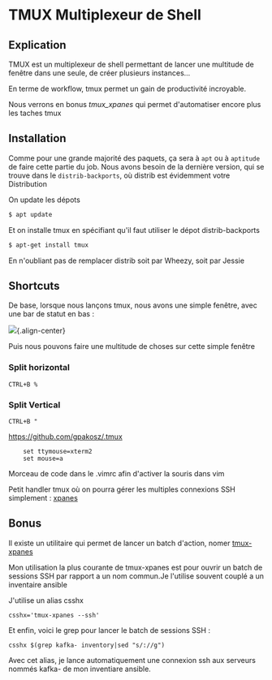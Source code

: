 # TMUX Multiplexeur de Shell

## Explication

TMUX est un multiplexeur de shell permettant de lancer une multitude de
fenêtre dans une seule, de créer plusieurs instances...

En terme de workflow, tmux permet un gain de productivité incroyable.

Nous verrons en bonus _tmux_xpanes_ qui permet d'automatiser encore plus les taches tmux

## Installation

Comme pour une grande majorité des paquets, ça sera à `apt` ou à
`aptitude` de faire cette partie du job. Nous avons besoin de la
dernière version, qui se trouve dans le `distrib-backports`, où
distrib est évidemment votre Distribution

On update les dépots

```bash
$ apt update
```

Et on installe tmux en spécifiant qu'il faut utiliser le dépot
distrib-backports

```bash
$ apt-get install tmux
```

En n'oubliant pas de remplacer distrib soit par Wheezy, soit par Jessie

## Shortcuts

De base, lorsque nous lançons tmux, nous avons une simple fenêtre, avec
une bar de statut en bas :

![](/tmux-standard.jpg){.align-center}

Puis nous pouvons faire une multitude de choses sur cette simple fenêtre

### Split horizontal

```
CTRL+B %
```

### Split Vertical

```
CTRL+B "
```

<https://github.com/gpakosz/.tmux>

```
    set ttymouse=xterm2
    set mouse=a
```

Morceau de code dans le .vimrc afin d'activer la souris dans vim

Petit handler tmux où on pourra gérer les multiples connexions SSH
simplement : [xpanes](https://github.com/greymd/tmux-xpanes)

## Bonus

Il existe un utilitaire qui permet de lancer un batch d'action, nomer [tmux-xpanes](https://github.com/greymd/tmux-xpanes)

Mon utilisation la plus courante de tmux-xpanes est pour ouvrir un batch de sessions SSH par rapport a un nom commun.Je l'utilise souvent couplé a un inventaire ansible

J'utilise un alias csshx

```
csshx='tmux-xpanes --ssh'
```

Et enfin, voici le grep pour lancer le batch de sessions SSH :

```
csshx $(grep kafka- inventory|sed "s/://g")
```

Avec cet alias, je lance automatiquement une connexion ssh aux serveurs nommés kafka- de mon inventiare ansible.
